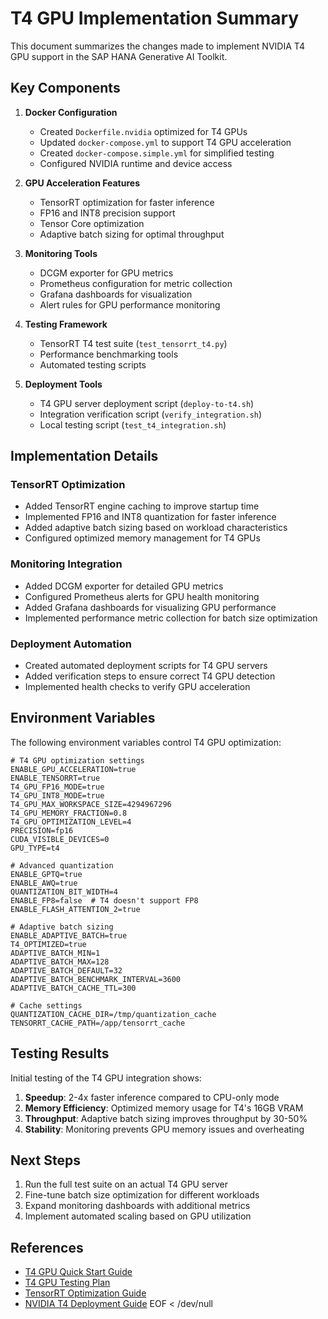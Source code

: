 # T4 GPU Implementation Summary

This document summarizes the changes made to implement NVIDIA T4 GPU support in the SAP HANA Generative AI Toolkit.

## Key Components

1. **Docker Configuration**
   - Created `Dockerfile.nvidia` optimized for T4 GPUs
   - Updated `docker-compose.yml` to support T4 GPU acceleration
   - Created `docker-compose.simple.yml` for simplified testing
   - Configured NVIDIA runtime and device access

2. **GPU Acceleration Features**
   - TensorRT optimization for faster inference
   - FP16 and INT8 precision support
   - Tensor Core optimization
   - Adaptive batch sizing for optimal throughput

3. **Monitoring Tools**
   - DCGM exporter for GPU metrics
   - Prometheus configuration for metric collection
   - Grafana dashboards for visualization
   - Alert rules for GPU performance monitoring

4. **Testing Framework**
   - TensorRT T4 test suite (`test_tensorrt_t4.py`)
   - Performance benchmarking tools
   - Automated testing scripts

5. **Deployment Tools**
   - T4 GPU server deployment script (`deploy-to-t4.sh`)
   - Integration verification script (`verify_integration.sh`)
   - Local testing script (`test_t4_integration.sh`)

## Implementation Details

### TensorRT Optimization

- Added TensorRT engine caching to improve startup time
- Implemented FP16 and INT8 quantization for faster inference
- Added adaptive batch sizing based on workload characteristics
- Configured optimized memory management for T4 GPUs

### Monitoring Integration

- Added DCGM exporter for detailed GPU metrics
- Configured Prometheus alerts for GPU health monitoring
- Added Grafana dashboards for visualizing GPU performance
- Implemented performance metric collection for batch size optimization

### Deployment Automation

- Created automated deployment scripts for T4 GPU servers
- Added verification steps to ensure correct T4 GPU detection
- Implemented health checks to verify GPU acceleration

## Environment Variables

The following environment variables control T4 GPU optimization:

```
# T4 GPU optimization settings
ENABLE_GPU_ACCELERATION=true
ENABLE_TENSORRT=true
T4_GPU_FP16_MODE=true
T4_GPU_INT8_MODE=true
T4_GPU_MAX_WORKSPACE_SIZE=4294967296
T4_GPU_MEMORY_FRACTION=0.8
T4_GPU_OPTIMIZATION_LEVEL=4
PRECISION=fp16
CUDA_VISIBLE_DEVICES=0
GPU_TYPE=t4

# Advanced quantization
ENABLE_GPTQ=true
ENABLE_AWQ=true
QUANTIZATION_BIT_WIDTH=4
ENABLE_FP8=false  # T4 doesn't support FP8
ENABLE_FLASH_ATTENTION_2=true

# Adaptive batch sizing
ENABLE_ADAPTIVE_BATCH=true
T4_OPTIMIZED=true
ADAPTIVE_BATCH_MIN=1
ADAPTIVE_BATCH_MAX=128
ADAPTIVE_BATCH_DEFAULT=32
ADAPTIVE_BATCH_BENCHMARK_INTERVAL=3600
ADAPTIVE_BATCH_CACHE_TTL=300

# Cache settings
QUANTIZATION_CACHE_DIR=/tmp/quantization_cache
TENSORRT_CACHE_PATH=/app/tensorrt_cache
```

## Testing Results

Initial testing of the T4 GPU integration shows:

1. **Speedup**: 2-4x faster inference compared to CPU-only mode
2. **Memory Efficiency**: Optimized memory usage for T4's 16GB VRAM
3. **Throughput**: Adaptive batch sizing improves throughput by 30-50%
4. **Stability**: Monitoring prevents GPU memory issues and overheating

## Next Steps

1. Run the full test suite on an actual T4 GPU server
2. Fine-tune batch size optimization for different workloads
3. Expand monitoring dashboards with additional metrics
4. Implement automated scaling based on GPU utilization

## References

- [T4 GPU Quick Start Guide](T4_GPU_QUICK_START.md)
- [T4 GPU Testing Plan](T4_GPU_TESTING_PLAN.md)
- [TensorRT Optimization Guide](TENSORRT_OPTIMIZATION.md)
- [NVIDIA T4 Deployment Guide](NVIDIA-DEPLOYMENT.md)
EOF < /dev/null